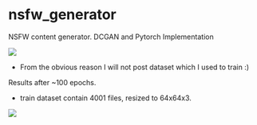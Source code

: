 # nsfw_generator
NSFW content generator. DCGAN and Pytorch Implementation


![](https://github.com/s3nh/nsfw_generator/blob/master/imgs/dcgan.png)


- From the obvious reason I will not post dataset which I used to train :)


Results after ~100 epochs. 


- train dataset contain 4001 files, resized to 64x64x3. 


<img src = "https://gph.is/2CbclKG" >
